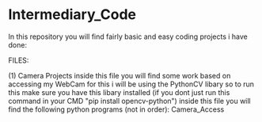 # Intermediary_Code
In this repository you will find fairly basic and easy coding projects i have done:

FILES:

(1) Camera Projects inside this file you will find some work based on accessing my WebCam for this i will be using the PythonCV libary so to run this make sure you
have this libary installed (if you dont just run this command in your CMD "pip install opencv-python")
inside this file you will find the following python programs (not in order):
Camera_Access

